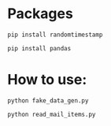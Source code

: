 # Packages

`pip install randomtimestamp`

`pip install pandas`

# How to use:

`python fake_data_gen.py`

`python read_mail_items.py`
